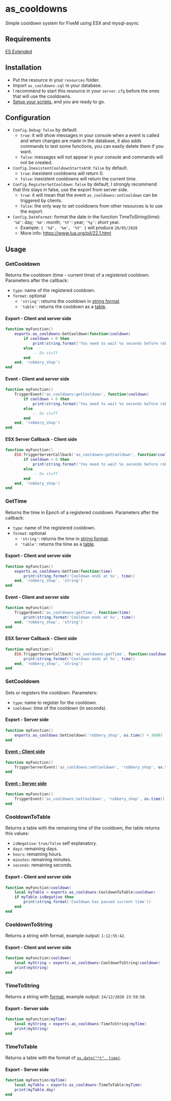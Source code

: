 # as_cooldowns
Simple cooldown system for FiveM using ESX and mysql-async

## Requirements
[ES Extended](https://github.com/ESX-Org/es_extended)

## Installation
- Put the resource in your `resources` folder.
- Import `as_cooldowns.sql` in your database.
- I recommend to start this resource in your `server.cfg` before the ones that will use the cooldowns.
- [Setup your scripts](#Usage), and you are ready to go.

## Configuration
- `Config.Debug`: `false` by default.
  - `true`: it will show messages in your console when a event is called and when changes are made in the database, it also adds commands to test some functions, you can easily delete them if you want.
  - `false`: messages will not appear in your console and commands will not be created.
- `Config.InexistentCooldownStartsAt0`: `false` by default.
  - `true`: inexistent cooldowns will return 0.
  - `false`: inexistent cooldowns will return the current time.
- `Config.RegisterSetCooldown`: `false` by default, I strongly recommend that this stays in false, use the export from server side.
  - `true`: it will mean that the event `as_cooldowns:setCooldown` can be triggered by clients.
  - `false`: the only way to set cooldowns from other resources is to use the export.
- `Config.DateFormat`: format the date in the function TimeToString(time): `'%d'`: day; `'%m'`: month; `'%Y'`: year; `'%y'`: short year.
  - Example: `{ '%d', '%m', '%Y' }` will produce `20/05/2020`
  - More info: https://www.lua.org/pil/22.1.html

## Usage

### GetCooldown
Returns the cooldown (time - current time) of a registered cooldown.
Parameters after the callback:
- `type`: name of the registered cooldown.
- `format`: optional
  - `'string'`: returns the cooldown in [string format](#CooldownToString).
  - `'table'`: returns the cooldown as a [table](#CooldownToTable).
#### Export - Client and server side
```lua
function myFunction()
    exports.as_cooldowns:GetCooldown(function(cooldown)
        if cooldown > 0 then
            print(string.format('You need to wait %s seconds before robbing this shop again', cooldown))
        else
            -- Do stuff
        end
    end, 'robbery_shop')
end
```
#### Event - Client and server side
```lua
function myFunction()
    TriggerEvent('as_cooldowns:getCooldown', function(cooldown)
        if cooldown > 0 then
            print(string.format('You need to wait %s seconds before robbing this shop again', cooldown))
        else
            -- Do stuff
        end
    end, 'robbery_shop')
end
```
#### ESX Server Callback - Client side
```lua
function myFunction()
    ESX.TriggerServerCallback('as_cooldowns:getCooldown', function(cooldown)
        if cooldown > 0 then
            print(string.format('You need to wait %s seconds before robbing this shop again', cooldown))
        else
            -- Do stuff
        end
    end, 'robbery_shop')
end
```

### GetTime
Returns the time in Epoch of a registered cooldown.
Parameters after the callback:
- `type`: name of the registered cooldown.
- `format`: optional
  - `'string'`: returns the time in [string format](#TimeToString).
  - `'table'`: returns the time as a [table](#TimeToTable).
#### Export - Client and server side
```lua
function myFunction()
    exports.as_cooldowns:GetTime(function(time)
        print(string.format('Cooldown ends at %s', time))
    end, 'robbery_shop', 'string')
end
```
#### Event - Client and server side
```lua
function myFunction()
    TriggerEvent('as_cooldowns:getTime', function(time)
        print(string.format('Cooldown ends at %s', time))
    end, 'robbery_shop', 'string')
end
```
#### ESX Server Callback - Client side
```lua
function myFunction()
    ESX.TriggerServerCallback('as_cooldowns:getTime', function(cooldown)
        print(string.format('Cooldown ends at %s', time))
    end, 'robbery_shop', 'string')
end
```

### SetCooldown
Sets or registers the cooldown.
Parameters:
- `type`: name to register for the cooldown.
- `cooldown`: time of the cooldown (in seconds).
#### Export - Server side
```lua
function myFunction()
    exports.as_cooldows:SetCooldown('robbery_shop', os.time() + 3600)
end
```
#### [Event - Client side](#Configuration)
```lua
function myFunction()
    TriggerServerEvent('as_cooldowns:setCooldown', 'robbery_shop', os.time() + 3600)
end
```
#### [Event - Server side](#Configuration)
```lua
function myFunction()
    TriggerEvent('as_cooldowns:setCooldown', 'robbery_shop', os.time() + 3600)
end
```

### CooldownToTable
Returns a table with the remaining time of the cooldown, the table returns this values:
- `isNegative`: `true/false` self explanatory.
- `days`: remaining days.
- `hours`: remaining hours.
- `minutes`: remaining minutes.
- `seconds`: remaining seconds.
#### Export - Client and server side
```lua
function myFunction(cooldown)
    local myTable = exports.as_cooldowns:CooldownToTable(cooldown)
    if myTable.isNegative then
        print(string.format('Cooldown has passed current time'))
    end
end
```
### CooldownToString
Returns a string with format, example output: `1:12:55:42`.
#### Export - Client and server side
```lua
function myFunction(cooldown)
    local myString = exports.as_cooldowns:CooldownToString(cooldown)
    print(myString)
end
```
### TimeToString
Returns a string with [format](#Configuration), example output: `24/12/2020 23:59:50`.
#### Export - Server side
```lua
function myFunction(myTime)
    local myString = exports.as_cooldowns:TimeToString(myTime)
    print(myString)
end
```
### TimeToTable
Returns a table with the format of [`os.date("*t", time)`](https://www.lua.org/pil/22.1.html).
#### Export - Server side
```lua
function myFunction(myTime)
    local myTable = exports.as_cooldowns:TimeToTable(myTime)
    print(myTable.day)
end
```
